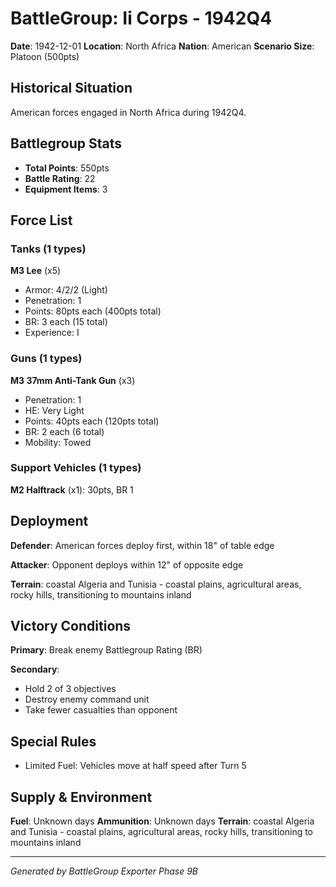 # BattleGroup: Ii Corps - 1942Q4

**Date**: 1942-12-01
**Location**: North Africa
**Nation**: American
**Scenario Size**: Platoon (500pts)

## Historical Situation

American forces engaged in North Africa during 1942Q4.

## Battlegroup Stats

- **Total Points**: 550pts
- **Battle Rating**: 22
- **Equipment Items**: 3

## Force List

### Tanks (1 types)

**M3 Lee** (x5)
- Armor: 4/2/2 (Light)
- Penetration: 1
- Points: 80pts each (400pts total)
- BR: 3 each (15 total)
- Experience: I

### Guns (1 types)

**M3 37mm Anti-Tank Gun** (x3)
- Penetration: 1
- HE: Very Light
- Points: 40pts each (120pts total)
- BR: 2 each (6 total)
- Mobility: Towed

### Support Vehicles (1 types)

**M2 Halftrack** (x1): 30pts, BR 1

## Deployment

**Defender**: American forces deploy first, within 18" of table edge

**Attacker**: Opponent deploys within 12" of opposite edge

**Terrain**: coastal Algeria and Tunisia - coastal plains, agricultural areas, rocky hills, transitioning to mountains inland

## Victory Conditions

**Primary**: Break enemy Battlegroup Rating (BR)

**Secondary**:
- Hold 2 of 3 objectives
- Destroy enemy command unit
- Take fewer casualties than opponent

## Special Rules

- Limited Fuel: Vehicles move at half speed after Turn 5

## Supply & Environment

**Fuel**: Unknown days
**Ammunition**: Unknown days
**Terrain**: coastal Algeria and Tunisia - coastal plains, agricultural areas, rocky hills, transitioning to mountains inland

---

*Generated by BattleGroup Exporter Phase 9B*
